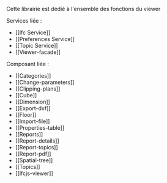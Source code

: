 Cette librairie est dédié à l'ensemble des fonctions du viewer

Services liée :

- [[Ifc Service]]
- [[Preferences Service]]
- [[Topic Service]]
- [[Viewer-facade]]

Composant liée :

 - [[Categories]]
 - [[Change-parameters]]
 - [[Clipping-plans]]
 - [[Cube]]
 - [[Dimension]]
 - [[Export-dxf]]
 - [[Floor]]
 - [[Import-file]]
 - [[Properties-table]]
 - [[Reports]]
 - [[Report-details]]
 - [[Report-topics]]
 - [[Report-pdf]]
 - [[Spatial-tree]]
 - [[Topics]]
 - [[Ifcjs-viewer]]